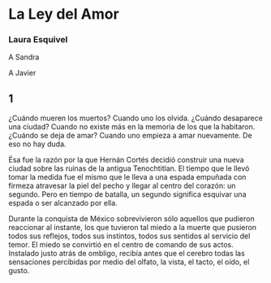 # La Ley del Amor
### Laura Esquivel

A Sandra

A Javier

## 1
¿Cuándo mueren los muertos? Cuando uno los olvida. ¿Cuándo desaparece una ciudad? Cuando no existe más en la memoria de los que la habitaron. ¿Cuándo se deja de amar? Cuando uno empieza a amar nuevamente. De eso no hay duda.

Ésa fue la razón por la que Hernán Cortés decidió construir una nueva ciudad sobre las ruinas de la antigua Tenochtitlan. El tiempo que le llevó tomar la medida fue el mismo que le lleva a una espada empuñada con firmeza atravesar la piel del pecho y llegar al centro del corazón: un segundo. Pero en tiempo de batalla, un segundo significa esquivar una espada o ser alcanzado por ella.

Durante la conquista de México sobrevivieron sólo aquellos que pudieron reaccionar al instante, los que tuvieron tal miedo a la muerte que pusieron todos sus reflejos, todos sus instintos, todos sus sentidos al servicio del temor. El miedo se convirtió en el centro de comando de sus actos. Instalado justo atrás de ombligo, recibía antes que el cerebro todas las sensaciones percibidas por medio del olfato, la vista, el tacto, el oído, el gusto.
